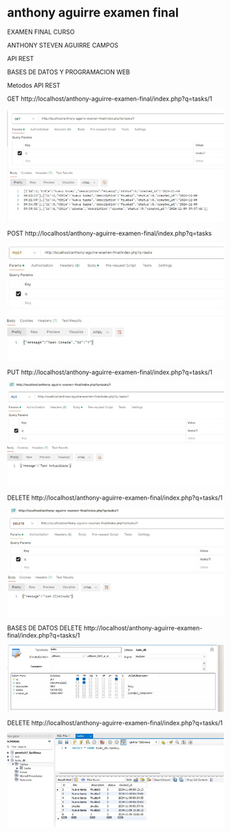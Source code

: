 # anthony aguirre examen final
EXAMEN FINAL CURSO

ANTHONY STEVEN AGUIRRE CAMPOS

API REST

BASES DE DATOS Y PROGRAMACION WEB



Metodos API REST

GET
http://localhost/anthony-aguirre-examen-final/index.php?q=tasks/1

![Imagen de ejemplo](imagenes2/todos.jpeg)


POST
http://localhost/anthony-aguirre-examen-final/index.php?q=tasks


![Imagen de ejemplo](imagenes2/creada.jpeg)


PUT
http://localhost/anthony-aguirre-examen-final/index.php?q=tasks/1


![Imagen de ejemplo](imagenes2/actualizada.jpeg)

DELETE
http://localhost/anthony-aguirre-examen-final/index.php?q=tasks/1

![Imagen de ejemplo](imagenes2/eliminada.jpeg)



BASES DE DATOS
DELETE
http://localhost/anthony-aguirre-examen-final/index.php?q=tasks/1

![Imagen de ejemplo](imagenes2/base1.jpeg)

DELETE
http://localhost/anthony-aguirre-examen-final/index.php?q=tasks/1

![Imagen de ejemplo](imagenes2/base2.jpeg)
